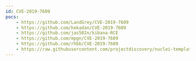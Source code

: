 ```yaml
---
id: CVE-2019-7609
pocs:
    - https://github.com/LandGrey/CVE-2019-7609
    - https://github.com/hekadan/CVE-2019-7609
    - https://github.com/jas502n/kibana-RCE
    - https://github.com/mpgn/CVE-2019-7609
    - https://github.com/rhbb/CVE-2019-7609
    - https://raw.githubusercontent.com/projectdiscovery/nuclei-templates/master/cves/CVE-2019-7609.yaml
---
```

